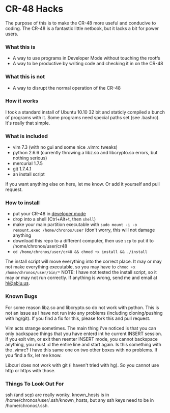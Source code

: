 # CR-48 Hacks
The purpose of this is to make the CR-48 more useful and conducive to coding. The CR-48 is a fantastic little netbook, but it lacks a bit for power users.

### What this is
 * A way to use programs in Developer Mode without touching the rootfs
 * A way to be productive by writing code and checking it in on the CR-48
 

### What this is not
 * A way to disrupt the normal operation of the CR-48

### How it works
I took a standard install of Ubuntu 10.10 32 bit and staticly compiled a bunch of programs with it. Some programs need special paths set (see .bashrc). It's really that simple.

### What is included
 * vim 7.3 (with no gui and some nice .vimrc tweaks)
 * python 2.6.6 (currently throwing a libz.so and libcrypto.so errors, but nothing serious)
 * mercurial 1.7.5
 * git 1.7.4.1
 * an install script

If you want anything else on here, let me know. Or add it yourself and pull request.

### How to install
 * put your CR-48 in [developer mode](http://ablu.us/av)
 * drop into a shell (Ctrl+Alt+t, then `shell`)
 * make your main partition executable with `sudo mount -i -o remount,exec /home/chronos/user` (don't worry, this will not damage anything
 * download this repo to a different computer, then use `scp` to put it to /home/chronos/user/cr48
 * `cd /home/chronos/user/cr48 && chmod +x install && ./install`

The install script will move everything into the correct place. It may or may not make everything executable, so you may have to `chmod +x /home/chronos/user/bin/*` NOTE: I have not tested the install script, so it may or may not run correctly. If anything is wrong, send me and email at hi@ablu.us.

### Known Bugs
For some reason libz.so and libcrypto.so do not work with python. This is not an issue as I have not run into any problems (including cloning/pushing with hg/git). If you find a fix for this, please fork this and pull request.

Vim acts strange sometimes. The main thing i've noticed is that you can only backspace things that you have enterd int he current INSERT session. If you exit vim, or exit then reenter INSERT mode, you cannot backspace anything, you must :d the entire line and start again. Is this something with the .vimrc? I have this same one on two other boxes with no problems. If you find a fix, let me know.

Libcurl does not work with git (i haven't tried with hg). So you cannot use http or https with those.

### Things To Look Out For
ssh (and scp) are really wonky. known_hosts is in /home/chronos/user/.ssh/known_hosts, but any ssh keys need to be in /home/chronos/.ssh.

